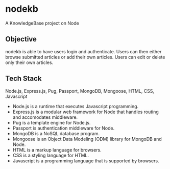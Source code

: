 # nodekb
A KnowledgeBase project on Node

## Objective
nodekb is able to have users login and authenticate. Users can then either
browse submitted articles or add their own articles. Users can edit
or delete only their own articles.

## Tech Stack
Node.js, Express.js, Pug, Passport, MongoDB, Mongoose, HTML, CSS, Javascript

- Node.js is a runtime that executes Javascript programming.
- Express.js is a modular web framework for Node that handles routing and
accomodates middleware.
- Pug is a template engine for Node.js.
- Passport is authentication middleware for Node.
- MongoDB is a NoSQL database program.
- Mongoose is an Object Data Modeling (ODM) library for MongoDB and Node.
- HTML is a markup language for browsers.
- CSS is a styling language for HTML.
- Javascript is a programming language that is supported by browsers.
